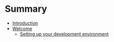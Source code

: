 # Summary

* [Introduction](README.md)
* [Welcome](duckduckhack/welcome/ddh-intro.md)
   * [Setting up your development environment](duckduckhack/welcome/setup-dev-environment.md)

